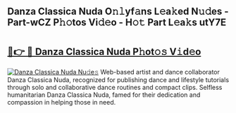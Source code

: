 ## Danza Classica Nuda O𝚗𝚕yf𝚊ns L𝚎a𝚔ed N𝚞𝚍es - Part-wCZ P𝚑𝚘tos Vi𝚍𝚎o - H𝚘𝚝 Part L𝚎a𝚔s utY7E

# <h2><a href="http://kfdhrw7.oniu.top/?m=Danza+Classica+Nuda">🔗👉 🔴 Danza Classica Nuda P𝚑ot𝚘𝚜 V𝚒d𝚎o</a></h2>

[![Danza Classica Nuda Nu𝚍e𝚜](https://i.imgur.com/0qMVB7G.gif)](http://kfdhrw7.oniu.top/?m=Danza+Classica+Nuda)
Web-based artist and dance collaborator Danza Classica Nuda, recognized for publishing dance and lifestyle tutorials through solo and collaborative dance routines and compact clips. Selfless humanitarian Danza Classica Nuda, famed for their dedication and compassion in helping those in need.  
